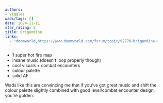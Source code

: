 ```yaml
---
authors:
- Viggles
wads/tags: []
date: 2024-11-11
star_rating: 5
title: Brigandine
links:
  - "doomworld,https://www.doomworld.com/forum/topic/92776-brigandine-rc2-updated-2017-05-13/"
---
```


- 1 super hot fire map
- insane music (doesn't loop properly though)
- cool visuals + combat encounters
- colour palette
- solid AF

Wads like this are convincing me that if you've got great music and shift the colour palette slightly combined with good level/combat encounter design, you're golden.
